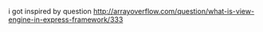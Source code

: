 i got inspired by question 
http://arrayoverflow.com/question/what-is-view-engine-in-express-framework/333

